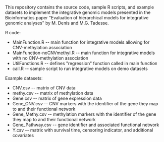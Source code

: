 This repository contains the source code, sample R scripts, and example datasets to implement the integrative genomic models presented in the Bioinformatics paper "Evaluation of hierarchical models for integrative genomic analyses" by M. Denis and M.G. Tadesse.

R code:
- MainFunction.R -- main function for integrative models allowing for CNV-methylation association
- MainFunction-noCNVmethyl.R -- main function for integrative models with no CNV-methylation association
- UtilFunctions.R -- defines "regression" function called in main function
- call.R -- sample script to run integrative models on demo datasets

Example datasets:
- CNV.csv -- matrix of CNV data
- methy.csv -- matrix of methylation data 
- Gene.csv -- matrix of gene expression data
- Gene_CNV.csv -- CNV markers with the identifier of the gene they map to and their functional network
- Gene_Methy.csv -- methylation markers with the identifier of the gene they map to and their functional network
- Gene_Pathway.csv -- gene identifier and associated functional network
- Y.csv -- matrix with survival time, censoring indicator, and additional covariates
